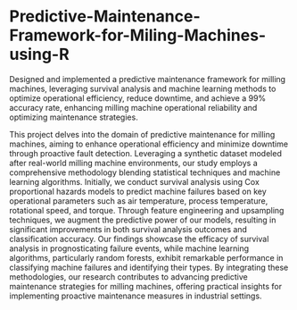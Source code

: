 # Predictive-Maintenance-Framework-for-Miling-Machines-using-R
Designed and implemented a predictive maintenance framework for milling machines, leveraging survival analysis and machine learning methods to optimize operational efficiency, reduce downtime, and achieve a 99% accuracy rate, enhancing milling machine operational reliability and optimizing maintenance strategies.

This project delves into the domain of predictive maintenance for milling machines, aiming to enhance operational efficiency and minimize downtime through proactive fault detection. Leveraging a synthetic dataset modeled after real-world milling machine environments, our study employs a comprehensive methodology blending statistical techniques and machine learning algorithms. Initially, we conduct survival analysis using Cox proportional hazards models to predict machine failures based on key operational parameters such as air temperature, process temperature, rotational speed, and torque. Through feature engineering and upsampling techniques, we augment the predictive power of our models, resulting in significant improvements in both survival analysis outcomes and classification accuracy. Our findings showcase the efficacy of survival analysis in prognosticating failure events, while machine learning algorithms, particularly random forests, exhibit remarkable performance in classifying machine failures and identifying their types. By integrating these methodologies, our research contributes to advancing predictive maintenance strategies for milling machines, offering practical insights for implementing proactive maintenance measures in industrial settings.


